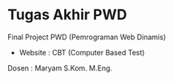 # Tugas Akhir PWD
Final Project PWD (Pemrograman Web Dinamis)
- Website : CBT (Computer Based Test)

Dosen : Maryam S.Kom. M.Eng.

